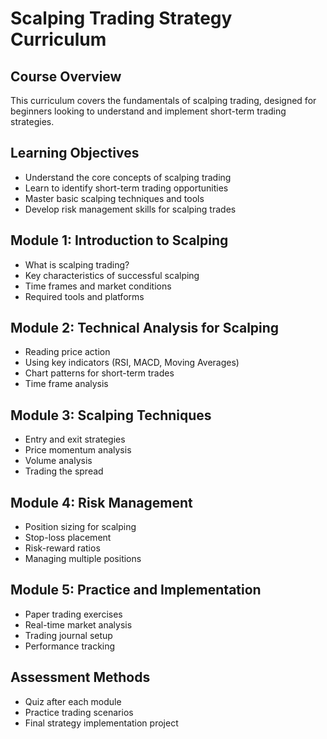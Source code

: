 # Scalping Trading Strategy Curriculum

## Course Overview
This curriculum covers the fundamentals of scalping trading, designed for beginners looking to understand and implement short-term trading strategies.

## Learning Objectives
- Understand the core concepts of scalping trading
- Learn to identify short-term trading opportunities
- Master basic scalping techniques and tools
- Develop risk management skills for scalping trades

## Module 1: Introduction to Scalping
- What is scalping trading?
- Key characteristics of successful scalping
- Time frames and market conditions
- Required tools and platforms

## Module 2: Technical Analysis for Scalping
- Reading price action
- Using key indicators (RSI, MACD, Moving Averages)
- Chart patterns for short-term trades
- Time frame analysis

## Module 3: Scalping Techniques
- Entry and exit strategies
- Price momentum analysis
- Volume analysis
- Trading the spread

## Module 4: Risk Management
- Position sizing for scalping
- Stop-loss placement
- Risk-reward ratios
- Managing multiple positions

## Module 5: Practice and Implementation
- Paper trading exercises
- Real-time market analysis
- Trading journal setup
- Performance tracking

## Assessment Methods
- Quiz after each module
- Practice trading scenarios
- Final strategy implementation project